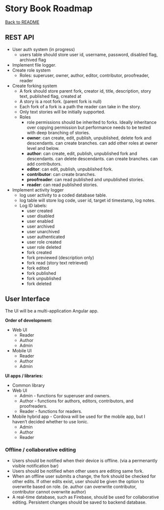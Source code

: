 # Story Book Roadmap

[Back to README](README.md)

## <a id="rest-api">REST API</a>

- <a id="user-auth">User auth system</a> (in progress)
  - users table should store user id, username, password, disabled flag, archived flag
- Implement file logger. 
- <a id="user-roles">Create role system</a>
  - Roles: superuser, owner, author, editor, contributor, proofreader, reader
- <a id="forking">Create forking system</a>
  - A fork should store parent fork, creator id, title, description, story text, published flag, created at
  - A story is a root fork. (parent fork is null)
  - Each fork of a fork is a path the reader can take in the story. 
  - Only text stories will be initially supported. 
  - Roles
    - role permissions should be inherited to forks. Ideally inheritance over copying permission but performance needs to be tested with deep branching of stories. 
    - **owner**: can create, edit, publish, unpublished, delete fork and descendants. can create branches. can add other roles at owner level and below. 
    - **author**: can create, edit, publish, unpublished fork and descendants. can delete descendants. can create branches. can add contributors. 
    - **editor**: can edit, publish, unpublished fork. 
    - **contributor**: can create branches. 
    - **proofreader**: can read published and unpublished stories. 
    - **reader**: can read published stories. 
- <a id="activity-logger">Implement activity logger</a>
  - log user activity to a coded database table. 
  - log table will store log code, user id, target id timestamp, log notes. 
  - Log ID labels:
    - user created
    - user disabled
    - user enabled
    - user archived
    - user unarchived
    - user authenticated
    - user role created
    - user role deleted
    - fork created
    - fork previewed (description only)
    - fork read (story text retrieved)
    - fork edited
    - fork published
    - fork unpublished
    - fork deleted

## <a id="user-interface">User Interface</a>

The UI will be a multi-application Angular app. 

<a id="ui-ood">**Order of development:**</a>

- <a id="ui-ood-web">Web UI</a>
  - Reader
  - Author
  - Admin
- <a id="ui-ood-mobile">Mobile UI</a>
  - Reader
  - Author
  - Admin

<a id="ui-apps">**UI apps / libraries:**</a>

- Common library
- Web UI
  - Admin - functions for superuser and owners. 
  - Author - functions for authors, editors, contributors, and proofreaders. 
  - Reader - functions for readers. 
- Mobile hybrid app - Cordova will be used for the mobile app, but I haven’t decided whether to use Ionic. 
  - Admin
  - Author
  - Reader

### <a id="ui-offline">Offline / collaborative editing</a>

- Users should be notified when their device is offline. (via a permenantly visible notification bar)
- Users should be notified when other users are editing same fork. 
- When an offline user submits a change, the fork should be checked for other edits. If other edits exist, user should be given the option to overwrite based on role. (ie. author can overwrite contributor, contributor cannot overwrite author)
- A real-time database, such as Firebase, should be used for collaborative editing. Persistent changes should be saved to backend database. 